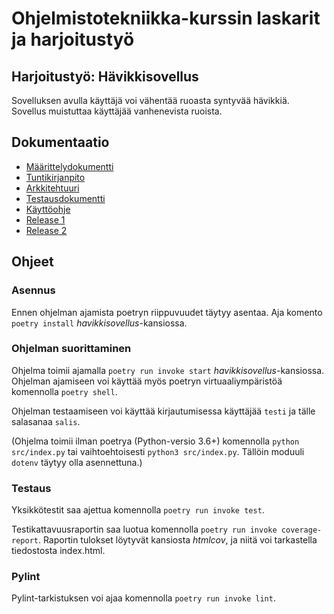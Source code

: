 # Ohjelmistotekniikka-kurssin laskarit ja harjoitustyö

## Harjoitustyö: Hävikkisovellus
Sovelluksen avulla käyttäjä voi vähentää ruoasta syntyvää hävikkiä. Sovellus muistuttaa käyttäjää vanhenevista ruoista.

## Dokumentaatio
- [Määrittelydokumentti](https://github.com/jupouta/ohjelmistotekniikka/blob/master/dokumentaatio/maarittelydokumentti.md)
- [Tuntikirjanpito](https://github.com/jupouta/ohjelmistotekniikka/blob/master/dokumentaatio/tuntikirjanpito.md)
- [Arkkitehtuuri](https://github.com/jupouta/ohjelmistotekniikka/blob/master/dokumentaatio/arkkitehtuuri.md)
- [Testausdokumentti](https://github.com/jupouta/ohjelmistotekniikka/blob/master/dokumentaatio/testaus.md)
- [Käyttöohje](https://github.com/jupouta/ohjelmistotekniikka/blob/master/dokumentaatio/kayttoohje.md)
- [Release 1](https://github.com/jupouta/ohjelmistotekniikka/releases/tag/viikko5)
- [Release 2](https://github.com/jupouta/ohjelmistotekniikka/releases/tag/viikko6)

## Ohjeet

### Asennus
Ennen ohjelman ajamista poetryn riippuvuudet täytyy asentaa. Aja komento `poetry install` _havikkisovellus_-kansiossa.

### Ohjelman suorittaminen
Ohjelma toimii ajamalla `poetry run invoke start` _havikkisovellus_-kansiossa. Ohjelman ajamiseen voi käyttää myös poetryn virtuaaliympäristöä komennolla `poetry shell`.

Ohjelman testaamiseen voi käyttää kirjautumisessa käyttäjää `testi` ja tälle salasanaa `salis`.

(Ohjelma toimii ilman poetrya (Python-versio 3.6+) komennolla `python src/index.py` tai vaihtoehtoisesti `python3 src/index.py`. Tällöin moduuli `dotenv` täytyy olla asennettuna.)

### Testaus
Yksikkötestit saa ajettua komennolla `poetry run invoke test`.

Testikattavuusraportin saa luotua komennolla `poetry run invoke coverage-report`. Raportin tulokset löytyvät kansiosta _htmlcov_, ja niitä voi tarkastella tiedostosta index.html.

### Pylint
Pylint-tarkistuksen voi ajaa komennolla `poetry run invoke lint`.